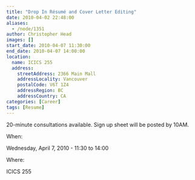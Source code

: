 ```yaml
---
title: "Drop In Résumé and Cover Letter Editing"
date: 2010-04-02 22:48:00
aliases:
  - /node/1351
author: Christopher Head
images: []
start_date: 2010-04-07 11:30:00
end_date: 2010-04-07 14:00:00
location:
  name: ICICS 255
  address:
    streetAddress: 2366 Main Mall
    addressLocality: Vancouver
    postalCode: V6T 1Z4
    addressRegion: BC
    addressCountry: CA
categories: [Career]
tags: [Resume]
---
```


20-minute consultations available. Sign up sheet will be posted by 10AM.

When: 

Wednesday, April 7, 2010 - 11:30 to 14:00

Where: 

ICICS 255
